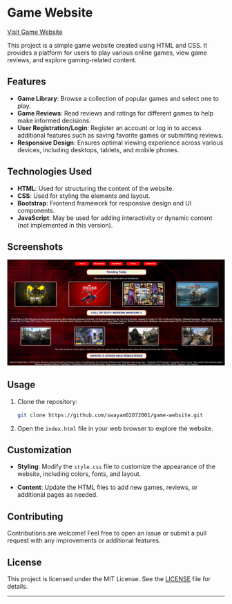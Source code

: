 # Game Website

[Visit Game Website](https://swayam02072001.github.io/game_website/)

This project is a simple game website created using HTML and CSS. It provides a platform for users to play various online games, view game reviews, and explore gaming-related content.

## Features

- **Game Library**: Browse a collection of popular games and select one to play.
- **Game Reviews**: Read reviews and ratings for different games to help make informed decisions.
- **User Registration/Login**: Register an account or log in to access additional features such as saving favorite games or submitting reviews.
- **Responsive Design**: Ensures optimal viewing experience across various devices, including desktops, tablets, and mobile phones.

## Technologies Used

- **HTML**: Used for structuring the content of the website.
- **CSS**: Used for styling the elements and layout.
- **Bootstrap**: Frontend framework for responsive design and UI components.
- **JavaScript**: May be used for adding interactivity or dynamic content (not implemented in this version).

## Screenshots

![Game Website](game_website.png)

## Usage

1. Clone the repository:

    ```bash
    git clone https://github.com/swayam02072001/game-website.git
    ```

2. Open the `index.html` file in your web browser to explore the website.

## Customization

- **Styling**: Modify the `style.css` file to customize the appearance of the website, including colors, fonts, and layout.
  
- **Content**: Update the HTML files to add new games, reviews, or additional pages as needed.

## Contributing

Contributions are welcome! Feel free to open an issue or submit a pull request with any improvements or additional features.

## License

This project is licensed under the MIT License. See the [LICENSE](LICENSE) file for details.

---
